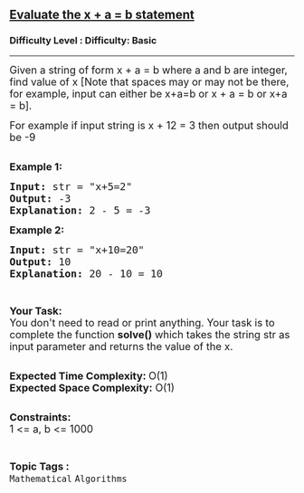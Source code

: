 <h2><a href="https://www.geeksforgeeks.org/problems/evaluate-the-x-a-b-statement0744/1?page=3&category=Mathematical&difficulty=Basic&status=unsolved&sortBy=submissions">Evaluate the x + a = b statement</a></h2><h3>Difficulty Level : Difficulty: Basic</h3><hr><div class="problems_problem_content__Xm_eO"><p><span style="font-size:18px">Given a string of form x + a = b where a and b are integer, find value of x [Note that spaces may or may not be there, for example, input can either be x+a=b or x + a = b or x+a = b]. </span></p>

<p><span style="font-size:18px">For example if input string is x + 12 = 3 then output should be -9</span><br>
&nbsp;</p>

<p><span style="font-size:18px"><strong>Example 1:</strong></span></p>

<pre><span style="font-size:18px"><strong>Input: </strong>str = "x+5=2"
<strong>Output: </strong>-3
<strong>Explanation: </strong>2 - 5 = -3</span>
</pre>

<p><span style="font-size:18px"><strong>Example 2:</strong></span></p>

<pre><span style="font-size:18px"><strong>Input: </strong>str = "x+10=20"
<strong>Output: </strong>10
<strong>Explanation: </strong>20 - 10 = 10</span>
</pre>

<p>&nbsp;</p>

<p><span style="font-size:18px"><strong>Your Task:</strong><br>
You don't need to read or print anything. Your task is to complete the function&nbsp;<strong>solve()</strong>&nbsp;which takes the string str as input parameter and returns the value of the x.</span><br>
&nbsp;</p>

<p><span style="font-size:18px"><strong>Expected Time Complexity:&nbsp;</strong>O(1)<br>
<strong>Expected Space Complexity:</strong> O(1)&nbsp;</span><br>
&nbsp;</p>

<p><span style="font-size:18px"><strong>Constraints:</strong><br>
1 &lt;= a, b &lt;= 1000</span></p>
</div><br><p><span style=font-size:18px><strong>Topic Tags : </strong><br><code>Mathematical</code>&nbsp;<code>Algorithms</code>&nbsp;